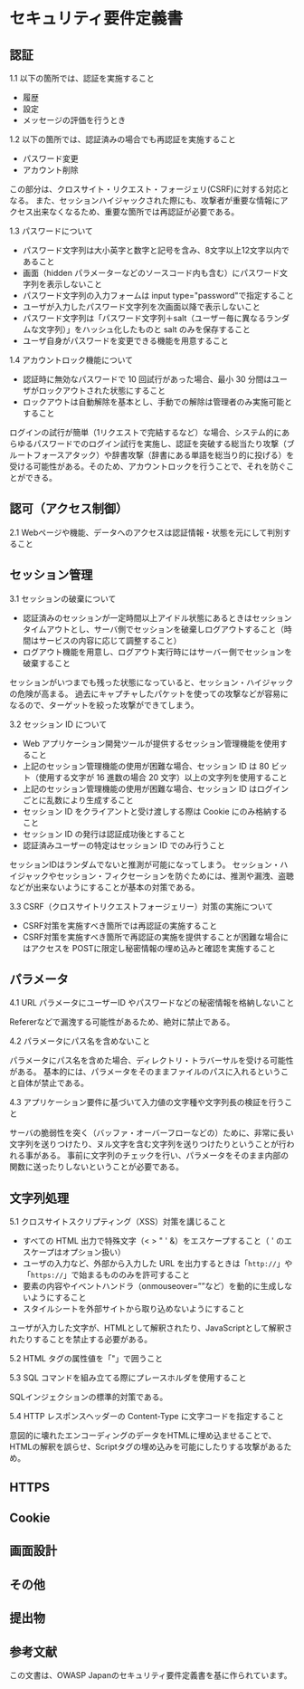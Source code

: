# セキュリティ要件定義書

## 認証

1.1 以下の箇所では、認証を実施すること

- 履歴
- 設定
- メッセージの評価を行うとき

1.2 以下の箇所では、認証済みの場合でも再認証を実施すること

- パスワード変更
- アカウント削除

この部分は、クロスサイト・リクエスト・フォージェリ(CSRF)に対する対応となる。
また、セッションハイジャックされた際にも、攻撃者が重要な情報にアクセス出来なくなるため、重要な箇所では再認証が必要である。

1.3 パスワードについて

- パスワード文字列は大小英字と数字と記号を含み、8文字以上12文字以内であること
- 画面（hidden パラメーターなどのソースコード内も含む）にパスワード文字列を表示しないこと
- パスワード文字列の入力フォームは input type="password"で指定すること
- ユーザが入力したパスワード文字列を次画面以降で表示しないこと
- パスワード文字列は「パスワード文字列＋salt（ユーザー毎に異なるランダムな文字列）」をハッシュ化したものと salt のみを保存すること
- ユーザ自身がパスワードを変更できる機能を用意すること

1.4 アカウントロック機能について

- 認証時に無効なパスワードで 10 回試行があった場合、最小 30 分間はユーザがロックアウトされた状態にすること
- ロックアウトは自動解除を基本とし、手動での解除は管理者のみ実施可能とすること

ログインの試行が簡単（1リクエストで完結するなど）な場合、システム的にあらゆるパスワードでのログイン試行を実施し、認証を突破する総当たり攻撃（ブルートフォースアタック）や辞書攻撃（辞書にある単語を総当り的に投げる）を受ける可能性がある。そのため、アカウントロックを行うことで、それを防ぐことができる。

## 認可（アクセス制御）

2.1 Webページや機能、データへのアクセスは認証情報・状態を元にして判別すること

## セッション管理

3.1 セッションの破棄について

- 認証済みのセッションが一定時間以上アイドル状態にあるときはセッションタイムアウトとし、サーバ側でセッションを破棄しログアウトすること（時間はサービスの内容に応じて調整すること）
- ログアウト機能を用意し、ログアウト実行時にはサーバー側でセッションを破棄すること

セッションがいつまでも残った状態になっていると、セッション・ハイジャックの危険が高まる。
過去にキャプチャしたパケットを使っての攻撃などが容易になるので、ターゲットを絞った攻撃ができてしまう。

3.2 セッション ID について

- Web アプリケーション開発ツールが提供するセッション管理機能を使用すること
- 上記のセッション管理機能の使用が困難な場合、セッション ID は 80 ビット（使用する文字が 16 進数の場合 20 文字）以上の文字列を使用すること
- 上記のセッション管理機能の使用が困難な場合、セッション ID はログインごとに乱数により生成すること
- セッション ID をクライアントと受け渡しする際は Cookie にのみ格納すること
- セッション ID の発行は認証成功後とすること
- 認証済みユーザーの特定はセッション ID でのみ行うこと

セッションIDはランダムでないと推測が可能になってしまう。
セッション・ハイジャックやセッション・フィクセーションを防ぐためには、推測や漏洩、盗聴などが出来ないようにすることが基本の対策である。

3.3 CSRF（クロスサイトリクエストフォージェリー）対策の実施について

- CSRF対策を実施すべき箇所では再認証の実施すること
- CSRF対策を実施すべき箇所で再認証の実施を提供することが困難な場合にはアクセスを POSTに限定し秘密情報の埋め込みと確認を実施すること

## パラメータ

4.1 URL パラメータにユーザーID やパスワードなどの秘密情報を格納しないこと

Refererなどで漏洩する可能性があるため、絶対に禁止である。

4.2 パラメータにパス名を含めないこと

パラメータにパス名を含めた場合、ディレクトリ・トラバーサルを受ける可能性がある。
基本的には、パラメータをそのままファイルのパスに入れるということ自体が禁止である。

4.3 アプリケーション要件に基づいて入力値の文字種や文字列長の検証を行うこと

サーバの脆弱性を突く（バッファ・オーバーフローなどの）ために、非常に長い文字列を送りつけたり、ヌル文字を含む文字列を送りつけたりということが行われる事がある。
事前に文字列のチェックを行い、パラメータをそのまま内部の関数に送ったりしないということが必要である。

## 文字列処理

5.1 クロスサイトスクリプティング（XSS）対策を講じること

- すべての HTML 出力で特殊文字（< > " ' &）をエスケープすること（ ' のエスケープはオプション扱い）
- ユーザの入力など、外部から入力した URL を出力するときは「`http://`」や「`https://`」で始まるもののみを許可すること
- 要素の内容やイベントハンドラ（onmouseover=””など）を動的に生成しないようにすること
- スタイルシートを外部サイトから取り込めないようにすること

ユーザが入力した文字が、HTMLとして解釈されたり、JavaScriptとして解釈されたりすることを禁止する必要がある。

5.2 HTML タグの属性値を「"」で囲うこと

5.3 SQL コマンドを組み立てる際にプレースホルダを使用すること

SQLインジェクションの標準的対策である。

5.4 HTTP レスポンスヘッダーの Content-Type に文字コードを指定すること

意図的に壊れたエンコーディングのデータをHTMLに埋め込ませることで、HTMLの解釈を誤らせ、Scriptタグの埋め込みを可能にしたりする攻撃があるため。

## HTTPS

## Cookie

## 画面設計

## その他

## 提出物

## 参考文献

この文書は、OWASP Japanのセキュリティ要件定義書を基に作られています。
